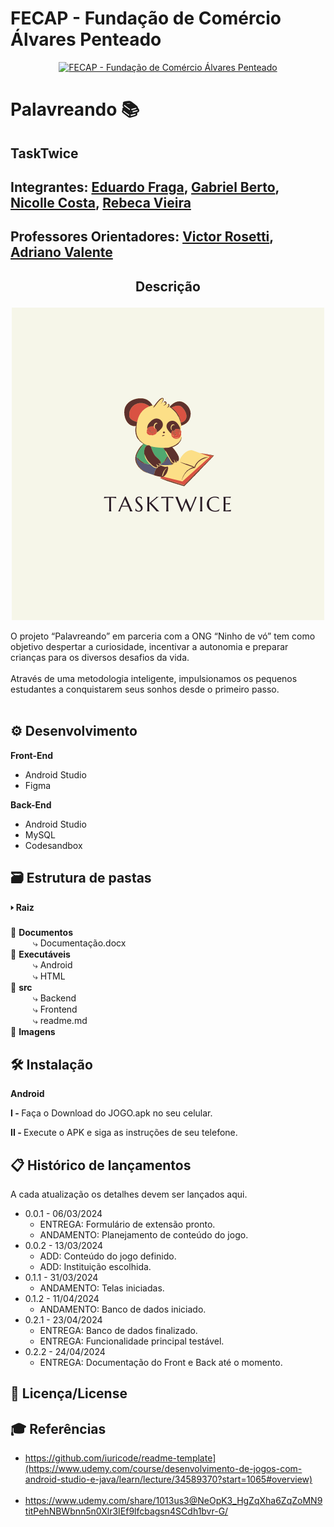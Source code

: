 # FECAP - Fundação de Comércio Álvares Penteado

<p align="center">
<a href= "https://www.fecap.br/"><img src="https://encrypted-tbn0.gstatic.com/images?q=tbn:ANd9GcRhZPrRa89Kma0ZZogxm0pi-tCn_TLKeHGVxywp-LXAFGR3B1DPouAJYHgKZGV0XTEf4AE&usqp=CAU" alt="FECAP - Fundação de Comércio Álvares Penteado" border="0"></a>
</p>

# Palavreando 📚

## TaskTwice

## Integrantes: <a href="https://www.linkedin.com/in/eduardo-fraga-santos/">Eduardo Fraga</a>, <a href="https://www.linkedin.com/in/gabriel-berto-167475141/">Gabriel Berto</a>, <a href="https://www.linkedin.com/in/nicolle-costa-a85100211/">Nicolle Costa</a>, <a href="https://www.linkedin.com/in/rebeca-da-silva-vieira-850a83242/">Rebeca Vieira</a>

## Professores Orientadores: <a href="https://www.linkedin.com/in/victorbarq/">Victor Rosetti</a>, <a href="https://www.linkedin.com/in/adriano-valente-534576135/">Adriano Valente</a>

## <p align="center" > Descrição

<p align="center">
<img src="img/TaskTwice.png" border="0">
</p>


O projeto “Palavreando” em parceria com a ONG “Ninho de vó” tem como objetivo despertar a curiosidade, incentivar a autonomia e preparar crianças para os diversos desafios da vida.
<br><br>
Através de uma metodologia inteligente, impulsionamos os pequenos estudantes a conquistarem seus sonhos desde o primeiro passo.
<br><br>

## ⚙️ Desenvolvimento

<b> Front-End </b>
 
* Android Studio
* Figma

 <b> Back-End </b> 
* Android Studio
* MySQL
* Codesandbox


## 🗃 Estrutura de pastas

<b> 🢒 Raiz</b> <br>
 &emsp;<br>
📁 <b>Documentos</b><br>
  &emsp; &emsp; ⤷ Documentação.docx<br>
📁 <b>Executáveis</b><br>
  &emsp; &emsp; ⤷ Android<br>
  &emsp; &emsp; ⤷ HTML<br>
📁 <b>src</b><br>
  &emsp; &emsp; ⤷ Backend<br>
  &emsp; &emsp; ⤷ Frontend<br>
  &emsp; &emsp; ⤷ readme.md<br>
📁 <b>Imagens</b><br>

## 🛠 Instalação

<b>Android</b>

<b>I - </b> Faça o Download do JOGO.apk no seu celular.

<b>II - </b> Execute o APK e siga as instruções de seu telefone.


## 📋 Histórico de lançamentos

A cada atualização os detalhes devem ser lançados aqui.

* 0.0.1 - 06/03/2024
    * ENTREGA: Formulário de extensão pronto.
    * ANDAMENTO: Planejamento de conteúdo do jogo.
* 0.0.2 - 13/03/2024
    * ADD: Conteúdo do jogo definido.
    * ADD: Instituição escolhida.
* 0.1.1 - 31/03/2024
    * ANDAMENTO: Telas iniciadas.
* 0.1.2 - 11/04/2024
    * ANDAMENTO: Banco de dados iniciado.
* 0.2.1 - 23/04/2024
    * ENTREGA: Banco de dados finalizado.
    * ENTREGA: Funcionalidade principal testável.
* 0.2.2 - 24/04/2024
    * ENTREGA: Documentação do Front e Back até o momento. 

## 📃 Licença/License


## 🎓 Referências

* https://github.com/iuricode/readme-template](https://www.udemy.com/course/desenvolvimento-de-jogos-com-android-studio-e-java/learn/lecture/34589370?start=1065#overview)
<br><br>
* https://www.udemy.com/share/1013us3@NeOpK3_HgZqXha6ZqZoMN9titPehNBWbnn5n0Xlr3IEf9lfcbagsn4SCdh1bvr-G/

